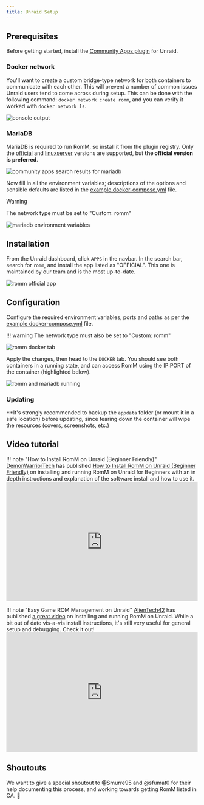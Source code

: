 ```yaml
---
title: Unraid Setup
---
```

## Prerequisites

Before getting started, install the [Community Apps plugin](https://forums.unraid.net/topic/38582-plug-in-community-applications/) for Unraid.

### Docker network

You'll want to create a custom bridge-type network for both containers to communicate with each other. This will prevent a number of common issues Unraid users tend to come across during setup. This can be done with the following command: `docker network create romm`, and you can verify it worked with `docker network ls`.

![console output](../assets/images/unraid/console-output.png)

### MariaDB

MariaDB is required to run RomM, so install it from the plugin registry. Only the [official](https://hub.docker.com/_/mariadb) and [linuxserver](https://github.com/linuxserver/docker-mariadb/pkgs/container/mariadb) versions are supported, but **the official version is preferred**.

![community apps search results for mariadb](../assets/images/unraid/mariadb-community-app-search.png)

Now fill in all the environment variables; descriptions of the options and sensible defaults are listed in the [example docker-compose.yml](https://github.com/rommapp/romm/blob/release/examples/docker-compose.example.yml) file.

> [!WARNING]
> The network type must be set to "Custom: romm"

![mariadb environment variables](../assets/images/unraid/mariadb-env-vars.png)

## Installation

From the Unraid dashboard, click `APPS` in the navbar. In the search bar, search for `romm`, and install the app listed as "OFFICIAL". This one is maintained by our team and is the most up-to-date.

![romm official app](../assets/images/unraid/romm-app.png)

## Configuration

Configure the required environment variables, ports and paths as per the [example docker-compose.yml](https://github.com/rommapp/romm/blob/release/examples/docker-compose.example.yml) file.

!!! warning
    The network type must also be set to "Custom: romm"

![romm docker tab](../assets/images/unraid/romm-docker-tab.png)

Apply the changes, then head to the `DOCKER` tab. You should see both containers in a running state, and can access RomM using the IP:PORT of the container (highlighted below).

![romm and mariadb running](../assets/images/unraid/romm-mariadb-running.png)

### Updating

\*\*It's strongly recommended to backup the `appdata` folder (or mount it in a safe location) before updating, since tearing down the container will wipe the resources (covers, screenshots, etc.)

## Video tutorial

!!! note "How to Install RomM on Unraid (Beginner Friendly)"
    [DemonWarriorTech](https://www.youtube.com/@DemonWarriorTech) has published [How to Install RomM on Unraid (Beginner Friendly)](https://www.youtube.com/watch?v=Oo5obHNy2iw) on installing and running RomM on Unraid for Beginners with an in depth instructions and explanation of the software install and how to use it.
    <iframe width="100%" height="315" src="https://www.youtube.com/embed/Oo5obHNy2iw" title="How to Install RomM on Unraid" frameborder="0" allow="accelerometer; autoplay; clipboard-write; encrypted-media; gyroscope; picture-in-picture" allowfullscreen></iframe>

!!! note "Easy Game ROM Management on Unraid"
    [AlienTech42](https://www.youtube.com/@AlienTech42) has published [a great video](https://www.youtube.com/watch?v=ls5YcsFdwLQ) on installing and running RomM on Unraid. While a bit out of date vis-a-vis install instructions, it's still very useful for general setup and debugging. Check it out!
    <iframe width="100%" height="315" src="https://www.youtube.com/embed/ls5YcsFdwLQ" title="Easy Game ROM Management on Unraid" frameborder="0" allow="accelerometer; autoplay; clipboard-write; encrypted-media; gyroscope; picture-in-picture" allowfullscreen></iframe>

## Shoutouts

We want to give a special shoutout to @Smurre95 and @sfumat0 for their help documenting this process, and working towards getting RomM listed in CA. 🤝
